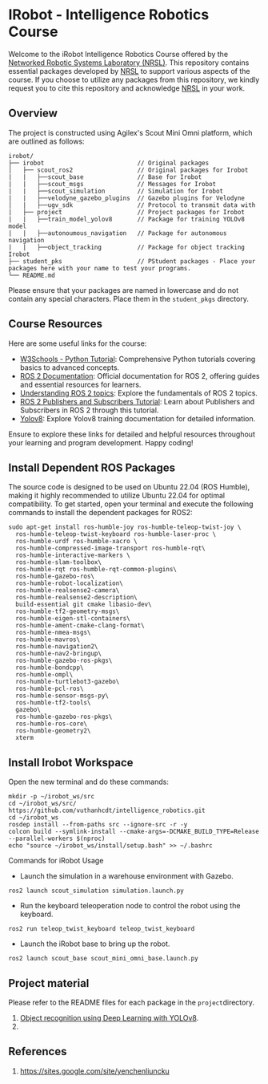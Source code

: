 # IRobot - Intelligence Robotics Course

Welcome to the iRobot Intelligence Robotics Course offered by the [Networked Robotic Systems Laboratory (NRSL)](https://sites.google.com/site/yenchenliuncku). This repository contains essential packages developed by [NRSL](https://sites.google.com/site/yenchenliuncku) to support various aspects of the course. If you choose to utilize any packages from this repository, we kindly request you to cite this repository and acknowledge [NRSL](https://sites.google.com/site/yenchenliuncku) in your work.


## Overview
The project is constructed using Agilex's Scout Mini Omni platform, which are outlined as follows:
```
irobot/
├── irobot                          // Original packages
│   ├── scout_ros2                  // Original packages for Irobot
|   |   ├──scout_base               // Base for Irobot
|   |   ├──scout_msgs               // Messages for Irobot
|   |   ├──scout_simulation         // Simulation for Irobot
|   |   ├──velodyne_gazebo_plugins  // Gazebo plugins for Velodyne
│   |   ├──ugv_sdk                  // Protocol to transmit data with 
|   ├── project                     // Project packages for Irobot
|   |   ├──train_model_yolov8       // Package for training YOLOv8 model
|   |   ├──autonoumous_navigation   // Package for autonomous navigation
|   |   ├──object_tracking          // Package for object tracking
Irobot
├── student_pks                     // PStudent packages - Place your packages here with your name to test your programs.
└── README.md
```
Please ensure that your packages are named in lowercase and do not contain any special characters. Place them in the ``student_pkgs`` directory.
## Course Resources
Here are some useful links for the course:
- [W3Schools - Python Tutorial](https://www.w3schools.com/python/): Comprehensive Python tutorials covering basics to advanced concepts.
- [ROS 2 Documentation](https://docs.ros.org/en/humble/index.html): Official documentation for ROS 2, offering guides and essential resources for learners.
- [Understanding ROS 2 topics](https://docs.ros.org/en/crystal/Tutorials/Topics/Understanding-ROS2-Topics.html): Explore the fundamentals of ROS 2 topics.
- [ROS 2 Publishers and Subscribers Tutorial](https://docs.ros.org/en/humble/Tutorials/Beginner-Client-Libraries/Writing-A-Simple-Py-Publisher-And-Subscriber.html): Learn about Publishers and Subscribers in ROS 2 through this tutorial.
- [Yolov8](https://docs.ultralytics.com/usage/python/#train): Explore Yolov8 training documentation for detailed information.

Ensure to explore these links for detailed and helpful resources throughout your learning and program development. Happy coding!


## Install Dependent ROS Packages
The source code is designed to be used on Ubuntu 22.04 (ROS Humble), making it highly recommended to utilize Ubuntu 22.04 for optimal compatibility. To get started, open your terminal and execute the following commands to install the dependent packages for ROS2:
```
sudo apt-get install ros-humble-joy ros-humble-teleop-twist-joy \
  ros-humble-teleop-twist-keyboard ros-humble-laser-proc \
  ros-humble-urdf ros-humble-xacro \
  ros-humble-compressed-image-transport ros-humble-rqt\
  ros-humble-interactive-markers \
  ros-humble-slam-toolbox\
  ros-humble-rqt ros-humble-rqt-common-plugins\
  ros-humble-gazebo-ros\
  ros-humble-robot-localization\
  ros-humble-realsense2-camera\
  ros-humble-realsense2-description\
  build-essential git cmake libasio-dev\
  ros-humble-tf2-geometry-msgs\
  ros-humble-eigen-stl-containers\
  ros-humble-ament-cmake-clang-format\
  ros-humble-nmea-msgs\
  ros-humble-mavros\
  ros-humble-navigation2\
  ros-humble-nav2-bringup\
  ros-humble-gazebo-ros-pkgs\
  ros-humble-bondcpp\
  ros-humble-ompl\
  ros-humble-turtlebot3-gazebo\
  ros-humble-pcl-ros\
  ros-humble-sensor-msgs-py\
  ros-humble-tf2-tools\
  gazebo\
  ros-humble-gazebo-ros-pkgs\
  ros-humble-ros-core\
  ros-humble-geometry2\
  xterm
```
## Install Irobot Workspace
Open the new terminal and do these commands:
```
mkdir -p ~/irobot_ws/src
cd ~/irobot_ws/src/
https://github.com/vuthanhcdt/intelligence_robotics.git
cd ~/irobot_ws
rosdep install --from-paths src --ignore-src -r -y
colcon build --symlink-install --cmake-args=-DCMAKE_BUILD_TYPE=Release --parallel-workers $(nproc)
echo "source ~/irobot_ws/install/setup.bash" >> ~/.bashrc
```
Commands for iRobot Usage

- Launch the simulation in a warehouse environment with Gazebo.
```
ros2 launch scout_simulation simulation.launch.py
```
- Run the keyboard teleoperation node to control the robot using the keyboard.

```
ros2 run teleop_twist_keyboard teleop_twist_keyboard
```

- Launch the iRobot base to bring up the robot.

```
ros2 launch scout_base scout_mini_omni_base.launch.py
```
## Project material
Please refer to the README files for each package in the ``project``directory.
1. [Object recognition using Deep Learning with YOLOv8](project/train_model_yolov8/README.md).
2. 



## References
1. https://sites.google.com/site/yenchenliuncku
